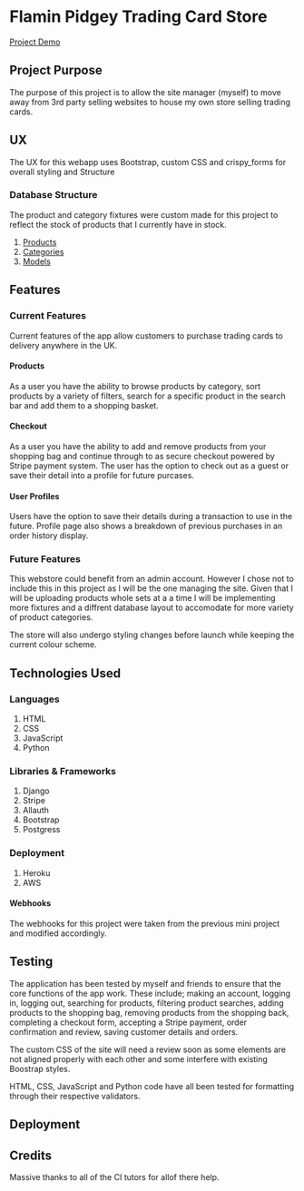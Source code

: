 # Flamin Pidgey Trading Card Store 

[Project Demo](#) 
## Project Purpose
The purpose of this project is to allow the site manager (myself) to move away from 3rd party selling
websites to house my own store selling trading cards. 

## UX
The UX for this webapp uses Bootstrap, custom CSS and crispy_forms for overall styling and Structure

### Database Structure
The product and category fixtures were custom made for this project to reflect the stock of products that
I currently have in stock.

1. [Products](#)
2. [Categories](#)
3. [Models](#)

## Features

### Current Features
Current features of the app allow customers to purchase trading cards to delivery anywhere in the UK.

#### Products
As a user you have the ability to browse products by category, sort products by a variety of filters, search
for a specific product in the search bar and add them to a shopping basket.

#### Checkout
As a user you have the ability to add and remove products from your shopping bag and continue through to
as secure checkout powered by Stripe payment system. The user has the option to check out as a guest or
save their detail into a profile for future purcases.

#### User Profiles
Users have the option to save their details during a transaction to use in the future. Profile page also
shows a breakdown of previous purchases in an order history display. 

### Future Features
This webstore could benefit from an admin account. However I chose not to include this in this project 
as I will be the one managing the site. Given that I will be uploading products whole sets at a a time I 
will be implementing more fixtures and a diffrent database layout to accomodate for more variety of product 
categories. 

The store will also undergo styling changes before launch while keeping the current colour scheme.

## Technologies Used

### Languages
1. HTML
2. CSS
3. JavaScript
4. Python

### Libraries & Frameworks
1. Django
2. Stripe
3. Allauth
4. Bootstrap
5. Postgress

### Deployment
1. Heroku
2. AWS

#### Webhooks
The webhooks for this project were taken from the previous mini project and modified accordingly.

## Testing
The application has been tested by myself and friends to ensure that the core functions of the app work. These 
include; making an account, logging in, logging out, searching for products, filtering product searches, adding 
products to the shopping bag, removing products from the shopping back, completing a checkout form, accepting a Stripe
payment, order confirmation and review, saving customer details and orders. 

The custom CSS of the site will need a review soon as some elements are not aligned properly with each other and some
interfere with existing Boostrap styles. 

HTML, CSS, JavaScript and Python code have all been tested for formatting through their respective validators.

## Deployment

## Credits
Massive thanks to all of the CI tutors for allof there help. 


